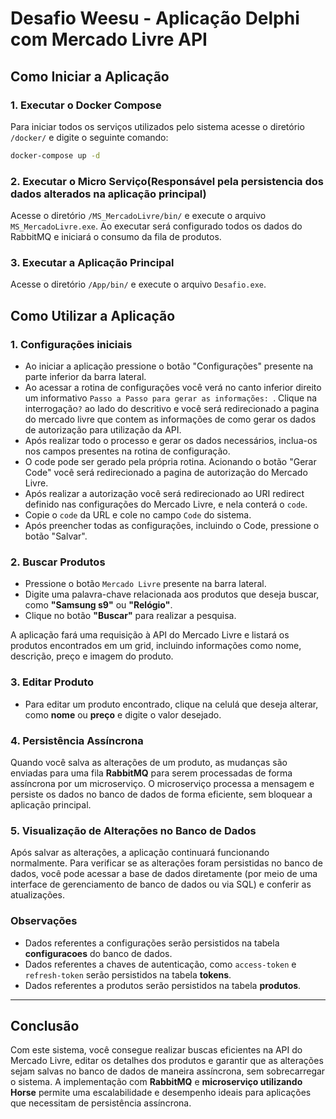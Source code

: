 # Desafio Weesu - Aplicação Delphi com Mercado Livre API

## Como Iniciar a Aplicação

### 1. **Executar o Docker Compose**
  Para iniciar todos os serviços utilizados pelo sistema acesse o diretório `/docker/` e digite o seguinte comando:
  ```bash
  docker-compose up -d
  ```

### 2. **Executar o Micro Serviço(Responsável pela persistencia dos dados alterados na aplicação principal)**
  Acesse o diretório `/MS_MercadoLivre/bin/` e execute o arquivo `MS_MercadoLivre.exe`. Ao executar será configurado todos os dados do RabbitMQ e iniciará o consumo da fila de produtos.

### 3. **Executar a Aplicação Principal**
  Acesse o diretório `/App/bin/` e execute o arquivo `Desafio.exe`.

## Como Utilizar a Aplicação

### 1. **Configurações iniciais**
 - Ao iniciar a aplicação pressione o botão "Configurações" presente na parte inferior da barra lateral.
 - Ao acessar a rotina de configurações você verá no canto inferior direito um informativo `Passo a Passo para gerar as informações: `. Clique na interrogação`?` ao lado do descritivo e você será redirecionado a pagina do mercado livre que contem as informações de como gerar os dados de autorização para utilização da API. 
 - Após realizar todo o processo e gerar os dados necessários, inclua-os nos campos presentes na rotina de configuração.
 - O code pode ser gerado pela própria rotina. Acionando o botão "Gerar Code" você será redirecionado a pagina de autorização do Mercado Livre.
 - Após realizar a autorização você será redirecionado ao URI redirect definido nas configurações do Mercado Livre, e nela conterá o `code`.
 - Copie o `code` da URL e cole no campo `Code` do sistema.
 - Após preencher todas as configurações, incluindo o Code, pressione o botão "Salvar".
   
### 2. **Buscar Produtos**

- Pressione o botão `Mercado Livre` presente na barra lateral.
- Digite uma palavra-chave relacionada aos produtos que deseja buscar, como **"Samsung s9"** ou **"Relógio"**.
- Clique no botão **"Buscar"** para realizar a pesquisa.

A aplicação fará uma requisição à API do Mercado Livre e listará os produtos encontrados em um grid, incluindo informações como nome, descrição, preço e imagem do produto.

### 3. **Editar Produto**

- Para editar um produto encontrado, clique na celulá que deseja alterar, como **nome** ou **preço** e digite o valor desejado.

### 4. **Persistência Assíncrona**

Quando você salva as alterações de um produto, as mudanças são enviadas para uma fila **RabbitMQ** para serem processadas de forma assíncrona por um microserviço. O microserviço processa a mensagem e persiste os dados no banco de dados de forma eficiente, sem bloquear a aplicação principal.

### 5. **Visualização de Alterações no Banco de Dados**

Após salvar as alterações, a aplicação continuará funcionando normalmente. Para verificar se as alterações foram persistidas no banco de dados, você pode acessar a base de dados diretamente (por meio de uma interface de gerenciamento de banco de dados ou via SQL) e conferir as atualizações.

### **Observações**
  - Dados referentes a configurações serão persistidos na tabela **configuracoes** do banco de dados.
  - Dados referentes a chaves de autenticação, como `access-token` e `refresh-token` serão persistidos na tabela **tokens**.
  - Dados referentes a produtos serão persistidos na tabela **produtos**.
---

## Conclusão

Com este sistema, você consegue realizar buscas eficientes na API do Mercado Livre, editar os detalhes dos produtos e garantir que as alterações sejam salvas no banco de dados de maneira assíncrona, sem sobrecarregar o sistema. A implementação com **RabbitMQ** e **microserviço utilizando Horse** permite uma escalabilidade e desempenho ideais para aplicações que necessitam de persistência assíncrona.
